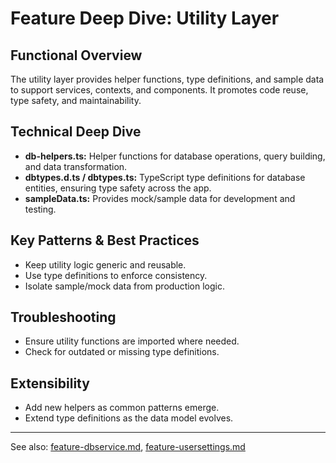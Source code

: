# Feature Deep Dive: Utility Layer

## Functional Overview
The utility layer provides helper functions, type definitions, and sample data to support services, contexts, and components. It promotes code reuse, type safety, and maintainability.

## Technical Deep Dive
- **db-helpers.ts:** Helper functions for database operations, query building, and data transformation.
- **dbtypes.d.ts / dbtypes.ts:** TypeScript type definitions for database entities, ensuring type safety across the app.
- **sampleData.ts:** Provides mock/sample data for development and testing.

## Key Patterns & Best Practices
- Keep utility logic generic and reusable.
- Use type definitions to enforce consistency.
- Isolate sample/mock data from production logic.

## Troubleshooting
- Ensure utility functions are imported where needed.
- Check for outdated or missing type definitions.

## Extensibility
- Add new helpers as common patterns emerge.
- Extend type definitions as the data model evolves.

---

See also: [feature-dbservice.md](feature-dbservice.md), [feature-usersettings.md](feature-usersettings.md)
